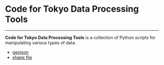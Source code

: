 # Code for Tokyo Data Processing Tools

---

__Code for Tokyo Data Processing Tools__ is a collection of Python scripts for manipulating various types of data.

- [geojson](geojson/README.md)
- [shape file](shapefile/README.md)
